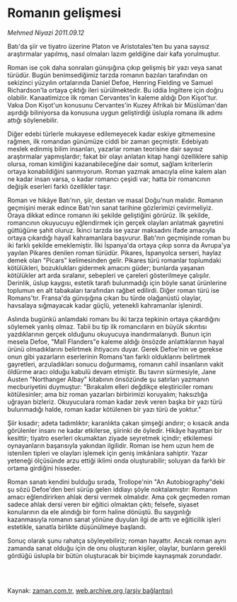 # Romanın gelişmesi

*Mehmed Niyazi 2011.09.12*

<td class="columnist-detail">
<p>Batı'da şiir ve tiyatro üzerine Platon ve Aristotales'ten bu yana sayısız araştırmalar yapılmış, nasıl olmaları lazım geldiğine dair kafa yorulmuştur.</p>
<p>
<div id="haberMetinDiv">
<p> Roman ise çok daha sonraları günışığına çıkıp gelişmiş bir yazı veya sanat türüdür. Bugün benimsediğimiz tarzda romanın bazıları tarafından on sekizinci yüzyılın ortalarında Daniel Defoe, Henring Fielding ve Samuel Richardson'la ortaya çıktığı ileri sürülmektedir. Bu iddia İngiltere için doğru olabilir. Kanaatimizce ilk roman Cervantes'in kaleme aldığı Don Kişot'tur. Vakıa Don Kişot'un konusunu Cervantes'in Kuzey Afrikalı bir Müslüman'dan aşırdığı biliniyorsa da konusuna uygun geliştirdiği üslupla romana ilk adımı attığı söylenebilir.
<p> Diğer edebi türlerle mukayese edilemeyecek kadar eskiye gitmemesine rağmen, ilk romandan günümüze ciddi bir zaman geçmiştir. Edebiyatı meslek edinmiş bilim insanları, yazarlar roman teorisine dair sayısız araştırmalar yapmışlardır; fakat bir olayı anlatan kitap hangi özelliklere sahip olursa, roman kimliğini kazanabileceğine dair somut, sağlam kriterlerin ortaya konabildiğini sanmıyorum. Roman yazmak amacıyla eline kalem alan ne kadar insan varsa, o kadar romancı çeşidi var; hatta bir romancının değişik eserleri farklı özellikler taşır.
<p> Roman ve hikâye Batı'nın, şiir, destan ve masal Doğu'nun malıdır. Romanın geçmişini merak edince Batı'nın sanat tarihine gözlerimizi çevirmeliyiz. Oraya dikkat edince romanın iki şekilde geliştiğini görürüz. İlk şekilde, romancının okuyucuyu eğlendirmek için gerçek olayları anlatmak gayretini güttüğüne şahit oluruz. İkinci tarzda ise yazar maksadını ifade amacıyla ortaya çıkardığı hayalî kahramanlara başvurur. Batı'nın geçmişinde roman bu iki farklı şekilde emeklemiştir. İlki İspanya'da ortaya çıkıp sonra da Avrupa'ya yayılan Pikares denilen roman türüdür. Pikares, İspanyolca serseri, haylaz demek olan "Picars" kelimesinden gelir. Pikares türü romanlar toplumdaki kötülükleri, bozuklukları gidermek amacını güder; bunlarda yaşanan kötülükler art arda sıralanır, sebepleri ve çareleri gösterilmeye çalışılır. Derinlik, üslup kaygısı, estetik tarafı bulunmadığı için böyle sanat ürünlerine toplumun en alt tabakaları tarafından rağbet edilirdi. Diğer roman türü ise Romans'tır. Fransa'da günışığına çıkan bu türde olağanüstü olaylar, havsalaya sığmayacak kadar güçlü, yetenekli kahramanlar işlenirdi.
<p> Aslında bugünkü anlamdaki romanı bu iki tarza tepkinin ortaya çıkardığını söylemek yanlış olmaz. Tabii bu tip ilk romancıların en büyük sıkıntısı yazdıklarının gerçek olduğunu okuyucuya inandırmalarıydı. Bunun için mesela Defoe, "Mall Flanders"e kaleme aldığı önsözde anlattıklarının hayal ürünü olmadıklarını belirtmek ihtiyacını duyar. Gerek Defoe'nin ve gerekse onun gibi yazarların eserlerinin Romans'tan farklı olduklarını belirtmek gayretleri, arzuladıkları sonucu doğurmamış, romanın cahil insanların vakit öldürme aracı olduğu kabulü devam etmiştir. Bu tavrın sürmesiyle, Jane Austen "Northanger Albay" kitabının önsözünde şu satırları yazmanın mecburiyetini duymuştur: "Bırakalım elleri değdikçe eleştiriciler romanı kötülesinler; ama biz roman yazarları birbirimizi koruyalım; haksızlığa uğrayan bizleriz. Okuyuculara roman kadar zevk veren başka bir yazı türü bulunmadığı halde, roman kadar kötülenen bir yazı türü de yoktur."
<p> Şiir kısadır; adeta tadımlıktır; karanlıkta çakan şimşeği andırır; o kısacık anda görülenler insanı ne kadar etkilerse, şiirinki de öyledir. Hikâye hayattan bir kesittir; tiyatro eserleri okumaktan ziyade seyretmek içindir; etkilemesi oynayanların başarısıyla yakından ilgilidir. Roman ise hem uzun hem de istenilen tipleri ve olayları işlemek için geniş imkânlara sahiptir. Yazar yeteneği ölçüsünde arzu ettiği iklimi onda oluşturabilir; soluyan da farklı bir ortama girdiğini hisseder.
<p> Roman sanatı kendini bulduğu sırada, Trollope'nin "An Autobiography"deki şu sözü Defoe'den beri sürüp gelen iddiayı şöyle noktalamıştır: Romanın amacı eğlendirirken ahlak dersi vermek olmalıdır. Ama çok geçmeden roman sadece ahlak dersi veren bir eğitici olmaktan çıktı; felsefe, siyaset konularının da ele alındığı bir form haline dönüştü. Bu saygınlığı kazanmasıyla romanın sanat yönüne duyulan ilgi de arttı ve eğiticilik işleri estetikle, sanatla birlikte düşünülmeye başlandı.
<p> Sonuç olarak şunu rahatça söyleyebiliriz; roman hayattır. Ancak roman aynı zamanda sanat olduğu için de onu oluşturan kişiler, olaylar, bunların gerekli gördüğü üslupla bir bütün oluşturacak bir biçimde kaynaşmak zorundadır. </p></p></p></p></p></p></p></div>
</p>


<p><br>
		 </br></p></td>

Kaynak: [zaman.com.tr](http://zaman.com.tr/yazar.do?yazino=1178804), [web.archive.org (arşiv bağlantısı)](http://web.archive.org/web/20111213093512/http://zaman.com.tr/yazar.do?yazino=1178804)
